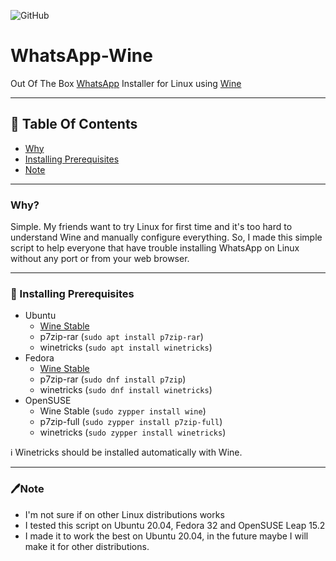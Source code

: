 ![GitHub](https://img.shields.io/github/license/EnderIce2/WhatsApp-Wine?style=for-the-badge)

# WhatsApp-Wine

Out Of The Box [WhatsApp](https://www.whatsapp.com/) Installer for Linux using [Wine](https://winehq.org/)

---

## 📔 Table Of Contents

- [Why](#Why)
- [Installing Prerequisites](#Installing-Prerequisites)
- [Note](#Note)

---

### Why?
Simple. My friends want to try Linux for first time and it's too hard to understand Wine and manually configure everything. So, I made this simple script to help everyone that have trouble installing WhatsApp on Linux without any port or from your web browser. 

---

### 📖 Installing Prerequisites
- Ubuntu
  - [Wine Stable](https://wiki.winehq.org/Ubuntu)
  - p7zip-rar (`sudo apt install p7zip-rar`)
  - winetricks (`sudo apt install winetricks`)
- Fedora
  - [Wine Stable](https://wiki.winehq.org/Fedora)
  - p7zip-rar (`sudo dnf install p7zip`)
  - winetricks (`sudo dnf install winetricks`)
- OpenSUSE
  - Wine Stable (`sudo zypper install wine`)
  - p7zip-full (`sudo zypper install p7zip-full`)
  - winetricks (`sudo zypper install winetricks`)

ℹ️ Winetricks should be installed automatically with Wine.

---

### 🖊️Note

- I'm not sure if on other Linux distributions works
- I tested this script on Ubuntu 20.04, Fedora 32 and OpenSUSE Leap 15.2
- I made it to work the best on Ubuntu 20.04, in the future maybe I will make it for other distributions.

